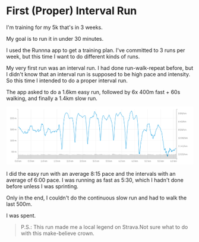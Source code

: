 # First (Proper) Interval Run

I'm training for my 5k that's in 3 weeks.

My goal is to run it in under 30 minutes.

I used the Runnna app to get a training plan. I've committed to 3 runs per week, but this time I want to do different kinds of runs.

My very first run was an interval run. I had done run-walk-repeat before, but I didn't know that an interval run is supposed to be high pace and intensity. So this time I intended to do a proper interval run.

The app asked to do a 1.6km easy run, followed by 6x 400m fast + 60s walking, and finally a 1.4km slow run.

![pace](assets/images/intervalPace.png)

I did the easy run with an average 8:15 pace and the intervals with an average of 6:00 pace. I was running as fast as 5:30, which I hadn't done before unless I was sprinting.

Only in the end, I couldn't do the continuous slow run and had to walk the last 500m.

I was spent.

> P.S.: This run made me a local legend on Strava.Not sure what to do with this make-believe crown.
